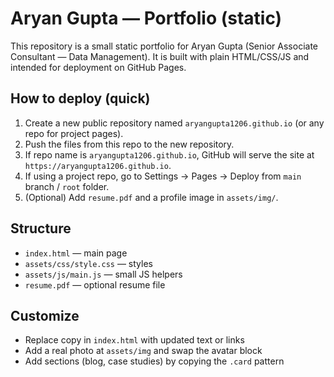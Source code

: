 # Aryan Gupta — Portfolio (static)

This repository is a small static portfolio for Aryan Gupta (Senior Associate Consultant — Data Management).
It is built with plain HTML/CSS/JS and intended for deployment on GitHub Pages.

## How to deploy (quick)
1. Create a new public repository named `aryangupta1206.github.io` (or any repo for project pages).
2. Push the files from this repo to the new repository.
3. If repo name is `aryangupta1206.github.io`, GitHub will serve the site at `https://aryangupta1206.github.io`.
4. If using a project repo, go to Settings → Pages → Deploy from `main` branch / `root` folder.
5. (Optional) Add `resume.pdf` and a profile image in `assets/img/`.

## Structure
- `index.html` — main page
- `assets/css/style.css` — styles
- `assets/js/main.js` — small JS helpers
- `resume.pdf` — optional resume file

## Customize
- Replace copy in `index.html` with updated text or links
- Add a real photo at `assets/img` and swap the avatar block
- Add sections (blog, case studies) by copying the `.card` pattern
